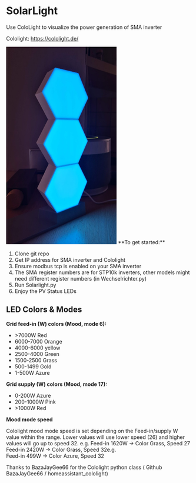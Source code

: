 # SolarLight
Use ColoLight to visualize the power generation of SMA inverter 

Cololight: https://cololight.de/

<img src="SolarLight.jpg" width=300px/>
**To get started:**

1) Clone git repo
2) Get IP address for SMA inverter and Cololight
3) Ensure modbus tcp is enabled on your SMA inverter
4) The SMA register numbers are for STP10k inverters, other models might need different register numbers (in Wechselrichter.py)
5) Run Solarlight.py <inverter ip> <cololight ip> 
6) Enjoy the PV Status LEDs 


## LED Colors & Modes

**Grid feed-in (W) colors (Mood, mode 6):**
     
 - \>7000W     Red
 - 6000-7000   Orange
 - 4000-6000   yellow
 - 2500-4000   Green
 - 1500-2500   Grass       
 - 500-1499    Gold
 - 1-500W      Azure
        
**Grid supply (W) colors (Mood, mode 17):**

 - 0-200W     Azure
 - 200-1000W  Pink
 - \>1000W    Red
     
 **Mood mode speed**
 
 Cololight mood mode speed is set depending on the Feed-in/supply W value within the range. 
 Lower values will use lower speed (26) and higher values will go up to speed 32.
 e.g.  Feed-in 1620W  -> Color Grass, Speed 27
       Feed-in 2420W  -> Color Grass, Speed 32e.g.  
       Feed-in 499W  -> Color Azure, Speed 32
        
Thanks to BazaJayGee66 for the Cololight python class ( Github BazaJayGee66 / homeassistant_cololight)
        
